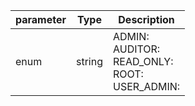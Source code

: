 | parameter | Type | Description |
| ----------- | ----------- |----------- |
| enum  |  string  | ADMIN: <br/>AUDITOR: <br/>READ_ONLY: <br/>ROOT: <br/>USER_ADMIN:    |